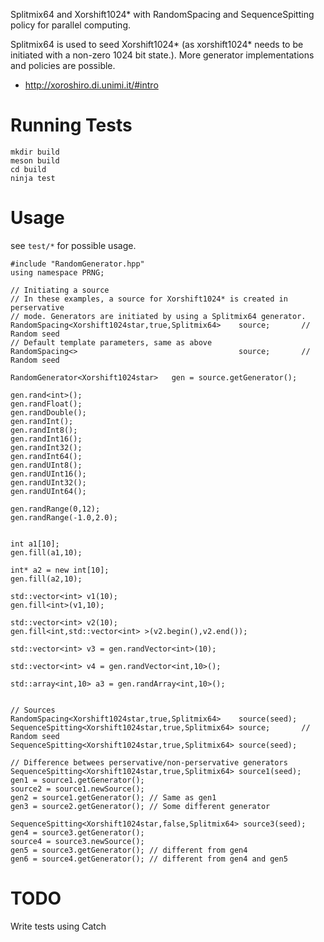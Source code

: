 Splitmix64 and Xorshift1024* with RandomSpacing and SequenceSpitting policy for parallel computing.

Splitmix64 is used to seed Xorshift1024* (as xorshift1024* needs to be initiated
with a non-zero 1024 bit state.). More generator implementations and policies
are possible.

   * <http://xoroshiro.di.unimi.it/#intro>

# Running Tests

```` {.bash}
mkdir build
meson build
cd build
ninja test
````


# Usage

see `test/*` for possible usage.

```` {.cpp}
#include "RandomGenerator.hpp"
using namespace PRNG;

// Initiating a source
// In these examples, a source for Xorshift1024* is created in perservative
// mode. Generators are initiated by using a Splitmix64 generator.
RandomSpacing<Xorshift1024star,true,Splitmix64>    source;       // Random seed
// Default template parameters, same as above
RandomSpacing<>                                    source;       // Random seed

RandomGenerator<Xorshift1024star>   gen = source.getGenerator();

gen.rand<int>(); 
gen.randFloat(); 
gen.randDouble(); 
gen.randInt(); 
gen.randInt8(); 
gen.randInt16(); 
gen.randInt32(); 
gen.randInt64(); 
gen.randUInt8(); 
gen.randUInt16(); 
gen.randUInt32(); 
gen.randUInt64(); 

gen.randRange(0,12);
gen.randRange(-1.0,2.0);


int a1[10];
gen.fill(a1,10);

int* a2 = new int[10];
gen.fill(a2,10);

std::vector<int> v1(10);
gen.fill<int>(v1,10);

std::vector<int> v2(10);
gen.fill<int,std::vector<int> >(v2.begin(),v2.end());

std::vector<int> v3 = gen.randVector<int>(10);

std::vector<int> v4 = gen.randVector<int,10>();

std::array<int,10> a3 = gen.randArray<int,10>();


// Sources
RandomSpacing<Xorshift1024star,true,Splitmix64>    source(seed);
SequenceSpitting<Xorshift1024star,true,Splitmix64> source;       // Random seed
SequenceSpitting<Xorshift1024star,true,Splitmix64> source(seed);

// Difference betwees perservative/non-perservative generators
SequenceSpitting<Xorshift1024star,true,Splitmix64> source1(seed);
gen1 = source1.getGenerator();
source2 = source1.newSource();
gen2 = source1.getGenerator(); // Same as gen1
gen3 = source2.getGenerator(); // Some different generator

SequenceSpitting<Xorshift1024star,false,Splitmix64> source3(seed);
gen4 = source3.getGenerator();
source4 = source3.newSource();
gen5 = source3.getGenerator(); // different from gen4
gen6 = source4.getGenerator(); // different from gen4 and gen5 
````

# TODO

Write tests using Catch
